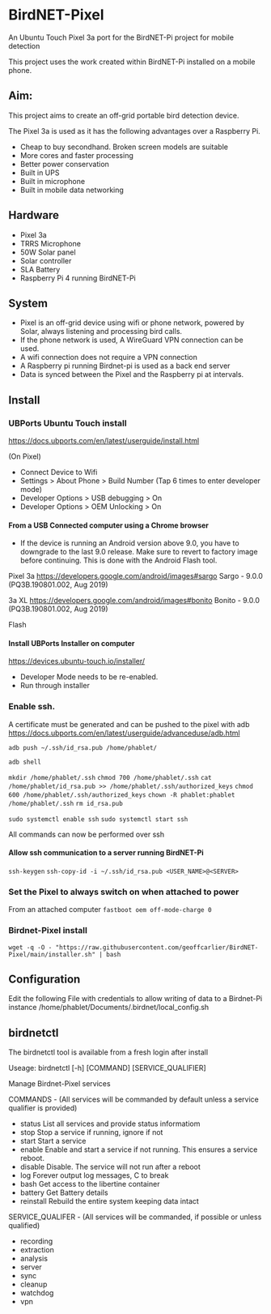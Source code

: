 # BirdNET-Pixel
An Ubuntu Touch Pixel 3a port for the BirdNET-Pi project for mobile detection

This project uses the work created within BirdNET-Pi installed on a mobile phone.

## Aim:

This project aims to create an off-grid portable bird detection device.

The Pixel 3a is used as it has the following advantages over a Raspberry Pi.
- Cheap to buy secondhand.  Broken screen models are suitable
- More cores and faster processing
- Better power conservation
- Built in UPS
- Built in microphone
- Built in mobile data networking

## Hardware
- Pixel 3a
- TRRS Microphone
- 50W Solar panel
- Solar controller
- SLA Battery
- Raspberry Pi 4 running BirdNET-Pi

## System
- Pixel is an off-grid device using wifi or phone network, powered by Solar, always listening and processing bird calls.
- If the phone network is used, A WireGuard VPN connection can be used.
- A wifi connection does not require a VPN connection
- A Raspberry pi running Birdnet-pi is used as a back end server
- Data is synced between the Pixel and the Raspberry pi at intervals.

## Install

### UBPorts Ubuntu Touch install

https://docs.ubports.com/en/latest/userguide/install.html

(On Pixel)
- Connect Device to Wifi
- Settings > About Phone > Build Number (Tap 6 times to enter developer mode)
- Developer Options > USB debugging > On
- Developer Options > OEM Unlocking > On

#### From a USB Connected computer using a Chrome browser
- If the device is running an Android version above 9.0, you have to downgrade to the last 9.0 release. Make sure to revert to factory image before continuing.  This is done with the Android Flash tool.

Pixel 3a
    https://developers.google.com/android/images#sargo
    Sargo - 9.0.0 (PQ3B.190801.002, Aug 2019)

3a XL
    https://developers.google.com/android/images#bonito
    Bonito - 9.0.0 (PQ3B.190801.002, Aug 2019)

Flash

#### Install UBPorts Installer on computer
https://devices.ubuntu-touch.io/installer/

- Developer Mode needs to be re-enabled.
- Run through installer


### Enable ssh.  
A certificate must be generated and can be pushed to the pixel with adb
https://docs.ubports.com/en/latest/userguide/advanceduse/adb.html

`adb push ~/.ssh/id_rsa.pub /home/phablet/`

`adb shell`

`mkdir /home/phablet/.ssh`
`chmod 700 /home/phablet/.ssh`
`cat /home/phablet/id_rsa.pub >> /home/phablet/.ssh/authorized_keys`
`chmod 600 /home/phablet/.ssh/authorized_keys`
`chown -R phablet:phablet /home/phablet/.ssh`
`rm id_rsa.pub`

`sudo systemctl enable ssh`
`sudo systemctl start ssh`

All commands can now be performed over ssh

#### Allow ssh communication to a server running BirdNET-Pi
`ssh-keygen`
`ssh-copy-id -i ~/.ssh/id_rsa.pub <USER_NAME>@<SERVER>`

### Set the Pixel to always switch on when attached to power
From an attached computer
`fastboot oem off-mode-charge 0`

### Birdnet-Pixel install
`wget -q -O - "https://raw.githubusercontent.com/geoffcarlier/BirdNET-Pixel/main/installer.sh" | bash`


## Configuration
Edit the following File with credentials to allow writing of data to a Birdnet-Pi instance
/home/phablet/Documents/.birdnet/local_config.sh

## birdnetctl
The birdnetctl tool is available from a fresh login after install

Useage: birdnetctl [-h] [COMMAND] [SERVICE_QUALIFIER]

Manage Birdnet-Pixel services

COMMANDS - (All services will be commanded by default unless a service qualifier is provided)
  - status    List all services and provide status informatiom
  - stop      Stop a service if running, ignore if not
  - start     Start a service
  - enable    Enable and start a service if not running.  This ensures a service reboot.
  - disable   Disable.  The service will not run after a reboot
  - log       Forever output log messages, <CTL>C to break
  - bash      Get access to the libertine container
  - battery   Get Battery details
  - reinstall Rebuild the entire system keeping data intact

SERVICE_QUALIFER - (All services will be commanded, if possible or unless qualified)
  - recording
  - extraction
  - analysis
  - server
  - sync
  - cleanup
  - watchdog
  - vpn


